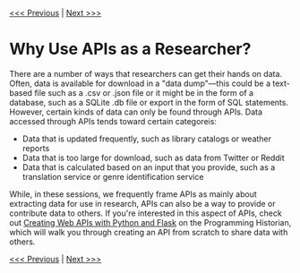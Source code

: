 [<<< Previous](/what-is-api.md) | [Next >>>](fires.md)


# Why Use APIs as a Researcher?

There are a number of ways that researchers can get their hands on data. Often, data is available for download in a "data dump"—this could be a text-based file such as a .csv or .json file or it might be in the form of a database, such as a SQLite .db file or export in the form of SQL statements. However, certain kinds of data can only be found through APIs. Data accessed through APIs tends toward certain categoreis:

- Data that is updated frequently, such as library catalogs or weather reports
- Data that is too large for download, such as data from Twitter or Reddit
- Data that is calculated based on an input that you provide, such as a translation service or genre identification service

While, in these sessions, we frequently frame APIs as mainly about extracting data for use in research, APIs can also be a way to provide or contribute data to others. If you're interested in this aspect of APIs, check out [Creating Web APIs with Python and Flask](https://programminghistorian.org/en/lessons/creating-apis-with-python-and-flask) on the Programming Historian, which will walk you through creating an API from scratch to share data with others.

[<<< Previous](/what-is-api.md) | [Next >>>](fires.md)
